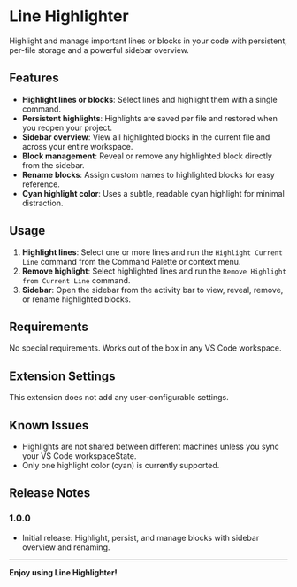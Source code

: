 # Line Highlighter

Highlight and manage important lines or blocks in your code with persistent, per-file storage and a powerful sidebar overview.

## Features

- **Highlight lines or blocks**: Select lines and highlight them with a single command.
- **Persistent highlights**: Highlights are saved per file and restored when you reopen your project.
- **Sidebar overview**: View all highlighted blocks in the current file and across your entire workspace.
- **Block management**: Reveal or remove any highlighted block directly from the sidebar.
- **Rename blocks**: Assign custom names to highlighted blocks for easy reference.
- **Cyan highlight color**: Uses a subtle, readable cyan highlight for minimal distraction.


## Usage

1. **Highlight lines**: Select one or more lines and run the `Highlight Current Line` command from the Command Palette or context menu.
2. **Remove highlight**: Select highlighted lines and run the `Remove Highlight from Current Line` command.
3. **Sidebar**: Open the sidebar from the activity bar to view, reveal, remove, or rename highlighted blocks.

## Requirements

No special requirements. Works out of the box in any VS Code workspace.

## Extension Settings

This extension does not add any user-configurable settings.

## Known Issues

- Highlights are not shared between different machines unless you sync your VS Code workspaceState.
- Only one highlight color (cyan) is currently supported.

## Release Notes

### 1.0.0
- Initial release: Highlight, persist, and manage blocks with sidebar overview and renaming.

---

**Enjoy using Line Highlighter!**
